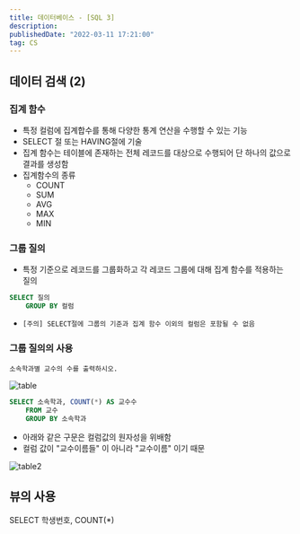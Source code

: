 ```yaml
---
title: 데이터베이스 - [SQL 3]
description:
publishedDate: "2022-03-11 17:21:00"
tag: CS
---
```


## 데이터 검색 (2)

### 집계 함수

- 특정 컬럼에 집계합수를 통해 다양한 통계 연산을 수행할 수 있는 기능
- SELECT 절 또는 HAVING절에 기술
- 집계 함수는 테이블에 존재하는 전체 레코드를 대상으로 수행되어 단 하나의 값으로 결과를 생성함
- 집계함수의 종류
  - COUNT
  - SUM
  - AVG
  - MAX
  - MIN

### 그룹 질의

- 특정 기준으로 레코드를 그룹화하고 각 레코드 그룹에 대해 집계 함수를 적용하는 질의

```sql
SELECT 질의
    GROUP BY 컬럼
```

- `[주의] SELECT절에 그룹의 기준과 집계 함수 이외의 컬럼은 포함될 수 없음`

### 그룹 질의의 사용

```
소속학과별 교수의 수를 출력하시오.
```

![table](/images/posts/db-sql-3/table.png)

```sql
SELECT 소속학과, COUNT(*) AS 교수수
    FROM 교수
    GROUP BY 소속학과
```

- 아래와 같은 구문은 컬럼값의 원자성을 위배함
- 컬럼 값이 "교수이름들" 이 아니라 "교수이름" 이기 때문

![table2](/images/posts/db-sql-3/table2.png)

## 뷰의 사용

SELECT 학생번호, COUNT(\*)
